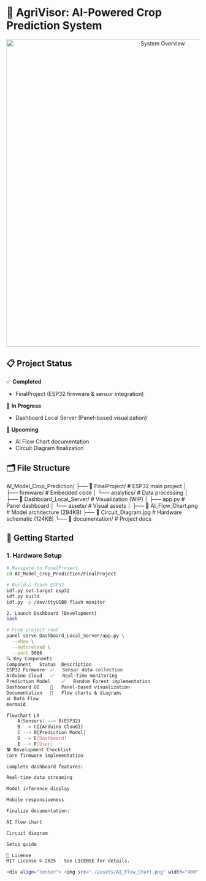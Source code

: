# 🌾 AgriVisor: AI-Powered Crop Prediction System

<div align="center">
  <img src="./assets/system_overview.png" width="800" alt="System Overview">
</div>

## 📋 Project Status
✅ **Completed**  
- FinalProject (ESP32 firmware & sensor integration)  

🔧 **In Progress**  
- Dashboard Local Server (Panel-based visualization)  

📅 **Upcoming**  
- AI Flow Chart documentation  
- Circuit Diagram finalization  

## 🗂️ File Structure
AI_Model_Crop_Prediction/
├── 📁 FinalProject/ # ESP32 main project
│ ├── firmware/ # Embedded code
│ └── analytics/ # Data processing
│
├── 📁 Dashboard_Local_Server/ # Visualization (WIP)
│ ├── app.py # Panel dashboard
│ └── assets/ # Visual assets
│
├── 📄 AI_Flow_Chart.png # Model architecture (294KB)
├── 📄 Circuit_Diagram.jpg # Hardware schematic (124KB)
└── 📄 documentation/ # Project docs


## 🚀 Getting Started

### 1. Hardware Setup
```bash
# Navigate to FinalProject
cd AI_Model_Crop_Prediction/FinalProject

# Build & flash ESP32
idf.py set-target esp32
idf.py build
idf.py -p /dev/ttyUSB0 flash monitor

2. Launch Dashboard (Development)
bash

# From project root
panel serve Dashboard_Local_Server/app.py \
  --show \
  --autoreload \
  --port 5006
🔍 Key Components
Component	Status	Description
ESP32 Firmware	✅	Sensor data collection
Arduino Cloud	✅	Real-time monitoring
Prediction Model	✅	Random Forest implementation
Dashboard UI	🔧	Panel-based visualization
Documentation	📅	Flow charts & diagrams
📊 Data Flow
mermaid

flowchart LR
    A[Sensors] --> B(ESP32)
    B --> C{{Arduino Cloud}}
    C --> D[Prediction Model]
    D --> E[Dashboard]
    E --> F[User]
🛠️ Development Checklist
Core firmware implementation

Complete dashboard features:

Real-time data streaming

Model inference display

Mobile responsiveness

Finalize documentation:

AI flow chart

Circuit diagram

Setup guide

📜 License
MIT License © 2025 - See LICENSE for details.

<div align="center"> <img src="./assets/AI_Flow_Chart.png" width="400" alt="AI Flow Chart"> <img src="./assets/Circuit_Diagram.jpg" width="400" alt="Circuit Diagram"> </div> ```
